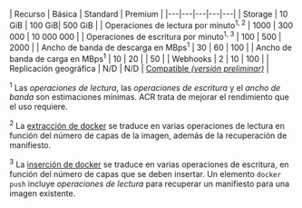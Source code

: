| Recurso | Básica | Standard | Premium |
|---|---|---|---|---|
| Storage | 10 GiB | 100 GiB| 500 GiB |
| Operaciones de lectura por minuto<sup>1, 2</sup> | 1000 | 300 000 | 10 000 000 |
| Operaciones de escritura por minuto<sup>1, 3</sup> | 100 | 500 | 2000 |
| Ancho de banda de descarga en MBps<sup>1</sup> | 30 | 60 | 100 |
| Ancho de banda de carga en MBps<sup>1</sup> | 10 | 20 | | 50 |
| Webhooks | 2 | 10 | 100 |
| Replicación geográfica | N/D | N/D | [Compatible *(versión preliminar)*](https://docs.microsoft.com/azure/container-registry/container-registry-geo-replication) |

<sup>1</sup> Las *operaciones de lectura*, las *operaciones de escritura* y el *ancho de banda* son estimaciones mínimas. ACR trata de mejorar el rendimiento que el uso requiere.

<sup>2</sup> La [extracción de docker](https://docs.docker.com/registry/spec/api/#pulling-an-image) se traduce en varias operaciones de lectura en función del número de capas de la imagen, además de la recuperación de manifiesto.

<sup>3</sup> La [inserción de docker](https://docs.docker.com/registry/spec/api/#pushing-an-image) se traduce en varias operaciones de escritura, en función del número de capas que se deben insertar. Un elemento `docker push` incluye *operaciones de lectura* para recuperar un manifiesto para una imagen existente.